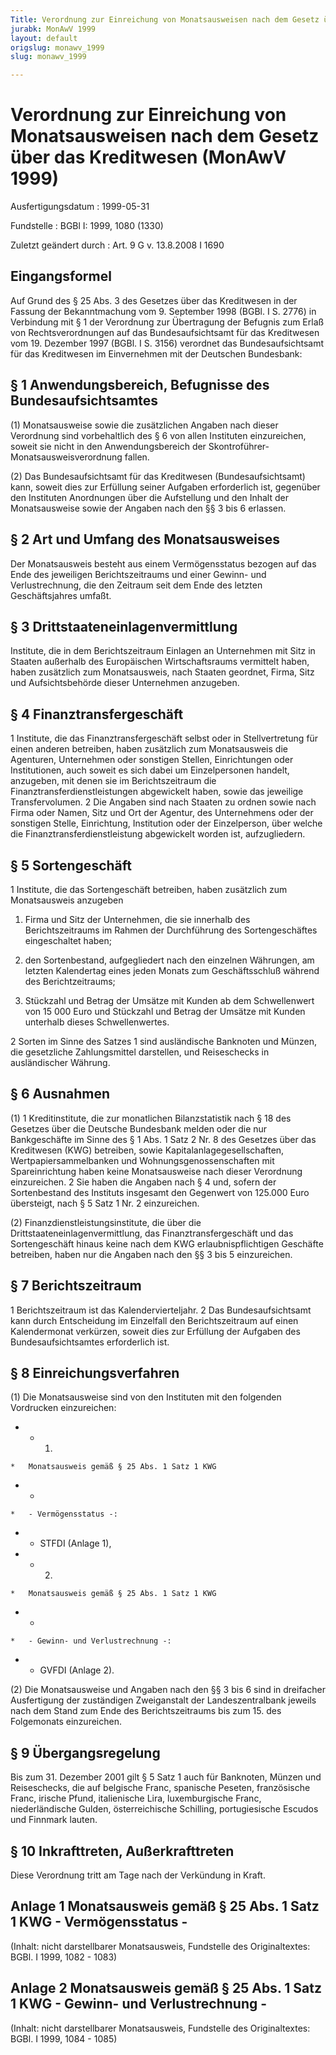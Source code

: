 ```yaml
---
Title: Verordnung zur Einreichung von Monatsausweisen nach dem Gesetz über das Kreditwesen
jurabk: MonAwV 1999
layout: default
origslug: monawv_1999
slug: monawv_1999

---
```


# Verordnung zur Einreichung von Monatsausweisen nach dem Gesetz über das Kreditwesen (MonAwV 1999)

Ausfertigungsdatum
:   1999-05-31

Fundstelle
:   BGBl I: 1999, 1080 (1330)

Zuletzt geändert durch
:   Art. 9 G v. 13.8.2008 I 1690


## Eingangsformel

Auf Grund des § 25 Abs. 3 des Gesetzes über das Kreditwesen in der
Fassung der Bekanntmachung vom 9. September 1998 (BGBl. I S. 2776) in
Verbindung mit § 1 der Verordnung zur Übertragung der Befugnis zum
Erlaß von Rechtsverordnungen auf das Bundesaufsichtsamt für das
Kreditwesen vom 19. Dezember 1997 (BGBl. I S. 3156) verordnet das
Bundesaufsichtsamt für das Kreditwesen im Einvernehmen mit der
Deutschen Bundesbank:


## § 1 Anwendungsbereich, Befugnisse des Bundesaufsichtsamtes

(1) Monatsausweise sowie die zusätzlichen Angaben nach dieser
Verordnung sind vorbehaltlich des § 6 von allen Instituten
einzureichen, soweit sie nicht in den Anwendungsbereich der
Skontroführer-Monatsausweisverordnung fallen.

(2) Das Bundesaufsichtsamt für das Kreditwesen (Bundesaufsichtsamt)
kann, soweit dies zur Erfüllung seiner Aufgaben erforderlich ist,
gegenüber den Instituten Anordnungen über die Aufstellung und den
Inhalt der Monatsausweise sowie der Angaben nach den §§ 3 bis 6
erlassen.


## § 2 Art und Umfang des Monatsausweises

Der Monatsausweis besteht aus einem Vermögensstatus bezogen auf das
Ende des jeweiligen Berichtszeitraums und einer Gewinn- und
Verlustrechnung, die den Zeitraum seit dem Ende des letzten
Geschäftsjahres umfaßt.


## § 3 Drittstaateneinlagenvermittlung

Institute, die in dem Berichtszeitraum Einlagen an Unternehmen mit
Sitz in Staaten außerhalb des Europäischen Wirtschaftsraums vermittelt
haben, haben zusätzlich zum Monatsausweis, nach Staaten geordnet,
Firma, Sitz und Aufsichtsbehörde dieser Unternehmen anzugeben.


## § 4 Finanztransfergeschäft

1             Institute, die das Finanztransfergeschäft selbst oder in
Stellvertretung für einen anderen betreiben, haben zusätzlich zum
Monatsausweis die Agenturen, Unternehmen oder sonstigen Stellen,
Einrichtungen oder Institutionen, auch soweit es sich dabei um
Einzelpersonen handelt, anzugeben, mit denen sie im Berichtszeitraum
die Finanztransferdienstleistungen abgewickelt haben, sowie das
jeweilige Transfervolumen.
2             Die Angaben sind nach Staaten zu ordnen sowie nach Firma
oder Namen, Sitz und Ort der Agentur, des Unternehmens oder der
sonstigen Stelle, Einrichtung, Institution oder der Einzelperson, über
welche die Finanztransferdienstleistung abgewickelt worden ist,
aufzugliedern.


## § 5 Sortengeschäft

1             Institute, die das Sortengeschäft betreiben, haben
zusätzlich zum Monatsausweis anzugeben

1.  Firma und Sitz der Unternehmen, die sie innerhalb des
    Berichtszeitraums im Rahmen der Durchführung des Sortengeschäftes
    eingeschaltet haben;


2.  den Sortenbestand, aufgegliedert nach den einzelnen Währungen, am
    letzten Kalendertag eines jeden Monats zum Geschäftsschluß während des
    Berichtzeitraums;


3.  Stückzahl und Betrag der Umsätze mit Kunden ab dem Schwellenwert von
    15 000 Euro und Stückzahl und Betrag der Umsätze mit Kunden unterhalb
    dieses Schwellenwertes.



2             Sorten im Sinne des Satzes 1 sind ausländische Banknoten
und Münzen, die gesetzliche Zahlungsmittel darstellen, und
Reiseschecks in ausländischer Währung.


## § 6 Ausnahmen

(1)
1             Kreditinstitute, die zur monatlichen Bilanzstatistik
nach § 18 des Gesetzes über die Deutsche Bundesbank melden oder die
nur Bankgeschäfte im Sinne des § 1 Abs. 1 Satz 2 Nr. 8 des Gesetzes
über das Kreditwesen (KWG) betreiben, sowie
Kapitalanlagegesellschaften, Wertpapiersammelbanken und
Wohnungsgenossenschaften mit Spareinrichtung haben keine
Monatsausweise nach dieser Verordnung einzureichen.
2             Sie haben die Angaben nach § 4 und, sofern der
Sortenbestand des Instituts insgesamt den Gegenwert von 125.000 Euro
übersteigt, nach § 5 Satz 1 Nr. 2 einzureichen.

(2) Finanzdienstleistungsinstitute, die über die
Drittstaateneinlagenvermittlung, das Finanztransfergeschäft und das
Sortengeschäft hinaus keine nach dem KWG erlaubnispflichtigen
Geschäfte betreiben, haben nur die Angaben nach den §§ 3 bis 5
einzureichen.


## § 7 Berichtszeitraum

1             Berichtszeitraum ist das Kalendervierteljahr.
2             Das Bundesaufsichtsamt kann durch Entscheidung im
Einzelfall den Berichtszeitraum auf einen Kalendermonat verkürzen,
soweit dies zur Erfüllung der Aufgaben des Bundesaufsichtsamtes
erforderlich ist.


## § 8 Einreichungsverfahren

(1) Die Monatsausweise sind von den Instituten mit den folgenden
Vordrucken einzureichen:

*    *   1.

    *   Monatsausweis gemäß § 25 Abs. 1 Satz 1 KWG


*    *
    *   - Vermögensstatus -:


*    *   STFDI (Anlage 1),


*    *   2.

    *   Monatsausweis gemäß § 25 Abs. 1 Satz 1 KWG


*    *
    *   - Gewinn- und Verlustrechnung -:


*    *   GVFDI (Anlage 2).




(2) Die Monatsausweise und Angaben nach den §§ 3 bis 6 sind in
dreifacher Ausfertigung der zuständigen Zweiganstalt der
Landeszentralbank jeweils nach dem Stand zum Ende des
Berichtszeitraums bis zum 15. des Folgemonats einzureichen.


## § 9 Übergangsregelung

Bis zum 31. Dezember 2001 gilt § 5 Satz 1 auch für Banknoten, Münzen
und Reiseschecks, die auf belgische Franc, spanische Peseten,
französische Franc, irische Pfund, italienische Lira, luxemburgische
Franc, niederländische Gulden, österreichische Schilling,
portugiesische Escudos und Finnmark lauten.


## § 10 Inkrafttreten, Außerkrafttreten

Diese Verordnung tritt am Tage nach der Verkündung in Kraft.


## Anlage 1 Monatsausweis gemäß § 25 Abs. 1 Satz 1 KWG - Vermögensstatus -

(Inhalt: nicht darstellbarer Monatsausweis,
Fundstelle des Originaltextes: BGBl. I 1999, 1082 - 1083)


## Anlage 2 Monatsausweis gemäß § 25 Abs. 1 Satz 1 KWG - Gewinn- und Verlustrechnung -

(Inhalt: nicht darstellbarer Monatsausweis,
Fundstelle des Originaltextes: BGBl. I 1999, 1084 - 1085)

